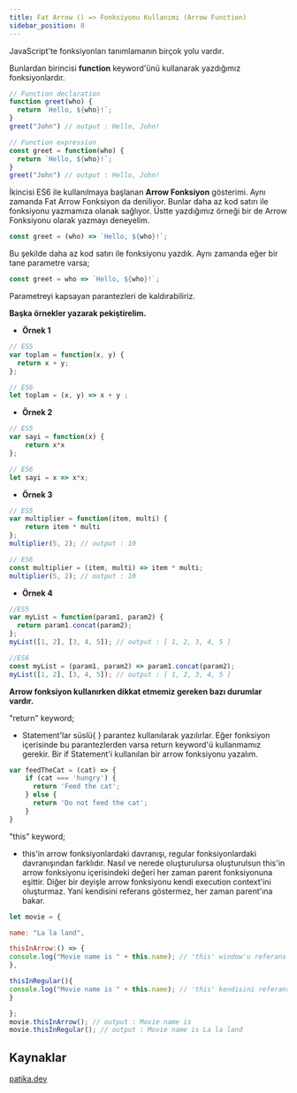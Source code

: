 ```yaml
---
title: Fat Arrow () => Fonksiyonu Kullanımı (Arrow Function)
sidebar_position: 8
---
```


JavaScript'te fonksiyonları tanımlamanın birçok yolu vardır.

Bunlardan birincisi **function** keyword'ünü kullanarak yazdığımız fonksiyonlardır.

```javascript
// Function declaration
function greet(who) {
  return `Hello, ${who}!`;
}
greet("John") // output : Hello, John!

// Function expression
const greet = function(who) {
  return `Hello, ${who}!`;
}
greet("John") // output : Hello, John!
```

İkincisi ES6 ile kullanılmaya başlanan **Arrow Fonksiyon** gösterimi. Aynı zamanda Fat Arrow Fonksiyon da deniliyor. Bunlar daha az kod satırı ile fonksiyonu yazmamıza olanak sağlıyor. Üstte yazdığımız örneği bir de Arrow Fonksiyonu olarak yazmayı deneyelim.

```javascript
const greet = (who) => `Hello, ${who}!`;
```

Bu şekilde daha az kod satırı ile fonksiyonu yazdık. Aynı zamanda eğer bir tane parametre varsa;

```javascript
const greet = who => `Hello, ${who}!`;
```

Parametreyi kapsayan parantezleri de kaldırabiliriz.

**Başka örnekler yazarak pekiştirelim.**

* **Örnek 1**

```javascript
// ES5
var toplam = function(x, y) {
  return x + y;
};

// ES6
let toplam = (x, y) => x + y ;
```

* **Örnek 2**

```javascript
// ES5
var sayi = function(x) {
    return x*x
};

// ES6
let sayi = x => x*x;
```

* **Örnek 3**

```javascript
// ES5
var multiplier = function(item, multi) {
    return item * multi
};
multiplier(5, 2); // output : 10

// ES6
const multiplier = (item, multi) => item * multi;
multiplier(5, 2); // output : 10
```

* **Örnek 4**

```javascript
//ES5
var myList = function(param1, param2) {
  return param1.concat(param2);
};
myList([1, 2], [3, 4, 5]); // output : [ 1, 2, 3, 4, 5 ]

//ES6
const myList = (param1, param2) => param1.concat(param2);
myList([1, 2], [3, 4, 5]); // output : [ 1, 2, 3, 4, 5 ]
```

**Arrow fonksiyon kullanırken dikkat etmemiz gereken bazı durumlar vardır.**

"return" keyword;

* Statement'lar süslü{ } parantez kullanılarak yazılırlar. Eğer fonksiyon içerisinde bu parantezlerden varsa return keyword'ü kullanmamız gerekir. Bir if Statement'i kullanılan bir arrow fonksiyonu yazalım.

```javascript
var feedTheCat = (cat) => {
    if (cat === 'hungry') {
      return 'Feed the cat';
    } else {
      return 'Do not feed the cat';
    }
}
```

"this" keyword;

* this'in arrow fonksiyonlardaki davranışı, regular fonksiyonlardaki davranışından farklıdır. Nasıl ve nerede oluşturulursa oluşturulsun this'in arrow fonksiyonu içerisindeki değeri her zaman parent fonksiyonuna eşittir. Diğer bir deyişle arrow fonksiyonu kendi execution context'ini oluşturmaz. Yani kendisini referans göstermez, her zaman parent'ına bakar.

```javascript
let movie = {

name: "La la land",

thisInArrow:() => {
console.log("Movie name is " + this.name); // 'this' window'u referans gösterir. Bu yüzden name'yi bulamaz.
},

thisInRegular(){
console.log("Movie name is " + this.name); // 'this' kendisini referans gösterir ve çalışır.
}

};
movie.thisInArrow(); // output : Movie name is
movie.thisInRegular(); // output : Movie name is La la land
```

## Kaynaklar

[patika.dev](https://app.patika.dev/courses/javascript/fat-arrow-fonksiyonu-kullanimi)

